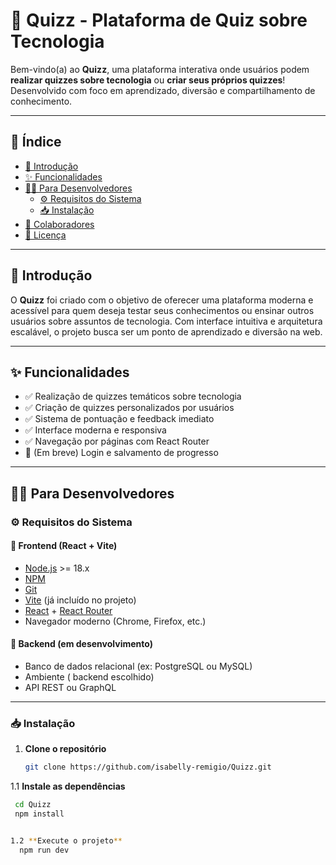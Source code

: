 # 🧠 Quizz - Plataforma de Quiz sobre Tecnologia

Bem-vindo(a) ao **Quizz**, uma plataforma interativa onde usuários podem **realizar quizzes sobre tecnologia** ou **criar seus próprios quizzes**! Desenvolvido com foco em aprendizado, diversão e compartilhamento de conhecimento.

---

## 📑 Índice

- [📌 Introdução](#-introdução)
- [✨ Funcionalidades](#-funcionalidades)
- [👩‍💻 Para Desenvolvedores](#-para-desenvolvedores)
  - [⚙️ Requisitos do Sistema](#️-requisitos-do-sistema)
  - [📥 Instalação](#-instalação)
- [🤝 Colaboradores](#-colaboradores)
- [📄 Licença](#-licença)

---

## 📌 Introdução

O **Quizz** foi criado com o objetivo de oferecer uma plataforma moderna e acessível para quem deseja testar seus conhecimentos ou ensinar outros usuários sobre assuntos de tecnologia. Com interface intuitiva e arquitetura escalável, o projeto busca ser um ponto de aprendizado e diversão na web.

---

## ✨ Funcionalidades

- ✅ Realização de quizzes temáticos sobre tecnologia  
- ✅ Criação de quizzes personalizados por usuários  
- ✅ Sistema de pontuação e feedback imediato  
- ✅ Interface moderna e responsiva  
- ✅ Navegação por páginas com React Router  
- 🚧 (Em breve) Login e salvamento de progresso  

---

## 👩‍💻 Para Desenvolvedores

### ⚙️ Requisitos do Sistema

#### 🔹 Frontend (React + Vite)

- [Node.js](https://nodejs.org/) >= 18.x  
- [NPM](https://www.npmjs.com/) 
- [Git](https://git-scm.com/)  
- [Vite](https://vitejs.dev/) (já incluído no projeto)  
- [React](https://reactjs.org/) + [React Router](https://reactrouter.com/)  
- Navegador moderno (Chrome, Firefox, etc.)

#### 🔸 Backend (em desenvolvimento)

- Banco de dados relacional (ex: PostgreSQL ou MySQL)  
- Ambiente ( backend escolhido)  
- API REST ou GraphQL  

---

### 📥 Instalação

1. **Clone o repositório**
    ```bash
    git clone https://github.com/isabelly-remigio/Quizz.git


1.1 **Instale as dependências**
   ```bash
    cd Quizz
    npm install


1.2 **Execute o projeto**
     npm run dev
